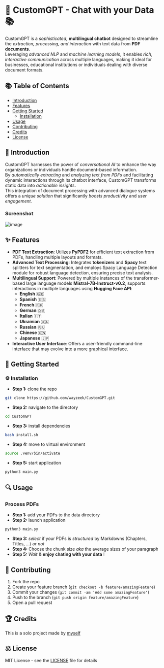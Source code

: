 # 🤖 CustomGPT - Chat with your Data 📚 

CustomGPT is a *sophisticated*, **multilingual chatbot** designed to streamline the *extraction, processing, and interaction* with text data from **PDF documents**.\
Leveraging *advanced NLP* and *machine learning models*, it enables *rich*, *interactive communication* across multiple languages, making it ideal for businesses, educational institutions or individuals dealing with diverse document formats.

## 📚 Table of Contents

- [Introduction](#introduction)
- [Features](#features)
- [Getting Started](#getting-started)
  - [Installation](#installation)
- [Usage](#usage)
- [Contributing](#contributing)
- [Credits](#credits)
- [License](#license)

## 📖 Introduction

CustomGPT harnesses the power of *conversational AI* to enhance the way organizations or individuals handle document-based information.\
By *automatically extracting* and *analyzing text from PDFs* and facilitating dynamic interactions through its chatbot interface, CustomGPT transforms static data into *actionable insights*. \
This integration of document processing with advanced dialogue systems offers a *unique solution* that significantly *boosts productivity* and *user engagement*.

### Screenshot
![image](https://github.com/wayzeek/CustomGPT/assets/112975047/a8cb0a07-af4a-4971-b8d6-002fac673271)


## ✨ Features

- **PDF Text Extraction**: Utilizes **PyPDF2** for efficient text extraction from PDFs, handling multiple layouts and formats.
- **Advanced Text Processing**: Integrates **tokenizers** and **Spacy** text splitters for text segmentation, and employs Spacy Language Detection module for robust language detection, ensuring precise text analysis.
- **Multilingual Support**: Powered by multiple instances of the transformer-based large language models **Mistral-7B-Instruct-v0.2**, supports interactions in multiple languages using **Hugging Face API**:
  - **English** 🇬🇧
  - **Spanish** 🇪🇸
  - **French** 🇫🇷
  - **German** 🇩🇪
  - **Italian** 🇮🇹
  - **Ukrainian** 🇺🇦
  - **Russian** 🇷🇺
  - **Chinese** 🇨🇳
  - **Japanese** 🇯🇵
- **Interactive User Interface**: Offers a user-friendly command-line interface that may evolve into a more graphical interface.

## 🚀 Getting Started

### ⚙️ Installation
- **Step 1:** clone the repo
```bash
git clone https://github.com/wayzeek/CustomGPT.git
```
- **Step 2:** navigate to the directory
```bash
cd CustomGPT
```
- **Step 3:** install dependencies
```bash
bash install.sh
```
- **Step 4:** move to virtual environment
```bash
source .venv/bin/activate
```
- **Step 5:** start application
```bash
python3 main.py 
```

## 🔍 Usage

### Process PDFs
- **Step 1:** add your PDFs to the data directory
- **Step 2:** launch application
```python
python3 main.py
```
- **Step 3:** *select* if your PDFs is *structured* by Markdowns (Chapters, Titles, ...) *or not*
- **Step 4:** Choose the chunk size *aka* the average sizes of your paragraph
- **Step 5:** *Wait* & **enjoy chating with your data** !

## 🤝 Contributing

1. Fork the repo
2. Create your feature branch (`git checkout -b feature/amazingFeature`)
3. Commit your changes (`git commit -am 'Add some amazingFeature'`)
4. Push to the branch (`git push origin feature/amazingFeature`)
5. Open a pull request

## 🏆 Credits

This is a solo project made by [myself](https://github.com/wayzeek)

## ⚖️ License

MIT License - see the [LICENSE](LICENSE) file for details
